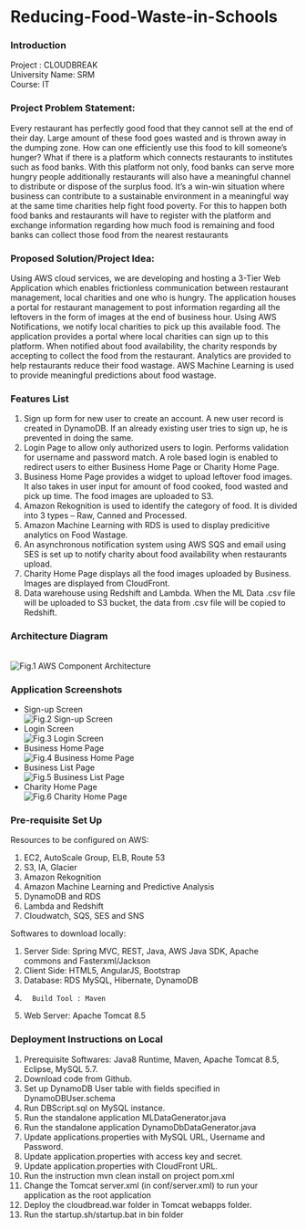 # Reducing-Food-Waste-in-Schools
### Introduction
Project : CLOUDBREAK</br>
University Name: SRM</br>
Course: IT</br>
### Project Problem Statement:
Every restaurant has perfectly good food that they cannot sell at the end of their day. Large amount of these food goes wasted and is thrown away in the dumping zone. How can one efficiently use this food to kill someone’s hunger? What if there is a platform which connects restaurants to institutes such as food banks. With this platform not only, food banks can serve more hungry people additionally restaurants will also have a meaningful channel to distribute or dispose of the surplus food. It’s a win-win situation where business can contribute to a sustainable environment in a meaningful way at the same time charities help fight food poverty.     For this to happen both food banks and restaurants will have to register with the platform and exchange information regarding how much food is remaining and food banks can collect those food from the nearest restaurants

### Proposed Solution/Project Idea:
Using AWS cloud services, we are developing and hosting a 3-Tier Web Application which enables frictionless communication between restaurant management, local charities and one who is hungry.
The application houses a portal for restaurant management to post information regarding all the leftovers in the form of images at the end of business hour. Using AWS Notifications, we notify local charities to pick up this available food. 
The application provides a portal where local charities can sign up to this platform. When notified about food availability, the charity responds by accepting to collect the food from the restaurant.
Analytics are provided to help restaurants reduce their food wastage. AWS Machine Learning is used to provide meaningful predictions about food wastage.
###	Features List
1.	Sign up form for new user to create an account. A new user record is created in DynamoDB. If an already existing user tries to sign up, he is prevented in doing the same.
2.	Login Page to allow only authorized users to login. Performs validation for username and password match. A role based login is enabled to redirect users to either Business Home Page or Charity Home Page. 
3.	Business Home Page provides a widget to upload leftover food images. It also takes in user input for amount of food cooked, food wasted and pick up time. The food images are uploaded to S3.
4.	Amazon Rekognition is used to identify the category of food. It is divided into 3 types – Raw, Canned and Processed.
5.	Amazon Machine Learning with RDS is used to display predicitive analytics on Food Wastage.
6.	An asynchronous notification system using AWS SQS and email using SES is set up to notify charity about food availability when restaurants upload.
7.	Charity Home Page displays all the food images uploaded by Business. Images are displayed from CloudFront.
8.	Data warehouse using Redshift and Lambda. When the ML Data .csv file will be uploaded to S3 bucket, the data from .csv file will be copied to Redshift.

### Architecture Diagram
<br/>![Fig.1 AWS Component Architecture](https://user-images.githubusercontent.com/1582196/33578099-32932c56-d8fa-11e7-8a3d-0a2b7803df4e.png)<br/>
### Application Screenshots
- Sign-up Screen
<br>![Fig.2 Sign-up Screen](https://user-images.githubusercontent.com/1582196/33578216-b5def586-d8fa-11e7-89bf-78c8b5577ceb.png)</br>
- Login Screen
<br>![Fig.3 Login Screen](https://user-images.githubusercontent.com/1582196/33578217-b9880c36-d8fa-11e7-8ce7-6570ab6927cb.png)</br>
- Business Home Page
<br>![Fig.4 Business Home Page](https://user-images.githubusercontent.com/1582196/33578231-be94590a-d8fa-11e7-92bd-09ec0d7d8836.png)</br>
- Business List Page
<br>![Fig.5 Business List Page](https://user-images.githubusercontent.com/1582196/33578235-c17b7766-d8fa-11e7-9169-2a619798a47d.png)</br>
- Charity Home Page
<br>![Fig.6 Charity Home Page](https://user-images.githubusercontent.com/1582196/33578236-c420c872-d8fa-11e7-816a-9c020d7a8c93.png)</br>
### Pre-requisite Set Up

Resources to be configured on AWS:
1. EC2, AutoScale Group, ELB, Route 53
2. S3, IA, Glacier
3. Amazon Rekognition
4. Amazon Machine Learning and Predictive Analysis
5. DynamoDB and RDS
6. Lambda and Redshift
7. Cloudwatch, SQS, SES and SNS

Softwares to download locally:
1.	Server Side: Spring MVC, REST, Java, AWS Java SDK, Apache commons and Fasterxml/Jackson
2.	Client Side: HTML5, AngularJS, Bootstrap
3.	Database: RDS MySQL, Hibernate, DynamoDB
4.       Build Tool : Maven
5.	Web Server: Apache Tomcat 8.5






### Deployment Instructions on Local
1.	Prerequisite Softwares: Java8 Runtime, Maven, Apache Tomcat 8.5, Eclipse, MySQL 5.7.
2.	Download code from Github.
3.	Set up DynamoDB User table with fields specified in DynamoDBUser.schema
4.	Run DBScript.sql on MySQL instance.
5.	Run the standalone application MLDataGenerator.java
6.	Run the standalone application DynamoDbDataGenerator.java
7.	Update applications.properties with MySQL URL, Username and Password.
8.	Update application.properties with access key and secret.
9.	Update application.properties with CloudFront URL.
10.	Run the instruction mvn clean install on project pom.xml
11.	Change the Tomcat server.xml (in conf/server.xml) <host> to run your application as the root application
12.	Deploy the cloudbread.war folder in Tomcat webapps folder.
13.	Run the startup.sh/startup.bat in bin folder
